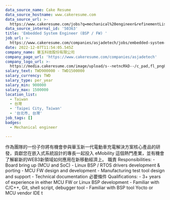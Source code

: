 ```yaml
---
data_source_name: Cake Resume
data_source_hostname: www.cakeresume.com
data_source_url: >-
  https://www.cakeresume.com/jobs?q=mechanical%20engineer&refinementList%5Blang_name%5D%5B0%5D=English&refinementList%5Bsalary_type%5D=per_year&range%5Bsalary_range%5D%5Bmin%5D=1000000&page=3
data_source_internal_id: '50363'
title: 'Embedded System Engineer (BSP / FW) '
job_url: >-
  https://www.cakeresume.com/companies/asjadetech/jobs/embedded-system-engineer-bsp-fw
date: 2022-12-07T11:54:05.545Z
company_name: 華玉科技股份有限公司
company_page_url: 'https://www.cakeresume.com/companies/asjadetech'
company_logo_url: >-
  https://media.cakeresume.com/image/upload/s--netncRkD--/c_pad,fl_png8,h_200,w_200/v1639662151/fr3pbfmwsog7lzoj1kgp.png
salary_text: TWD900000 - TWD1500000
salary_currency: TWD
salary_type: per_year
salary_min: 900000
salary_max: 1500000
location_list:
  - Taiwan
  - 台灣
  - 'Taipei City, Taiwan'
  - '台北市, 台灣'
job_tags: []
badges:
  - Mechanical engineer

---
```


作為團隊的一份子你將有機會參與華玉新一代電動車充電解決方案核心產品的研發，貢獻您在嵌入式系統設計的專長一起投入 eMobility 這個熱門產業，並有機會了解嶄新的WEB3新領域如何應用在新移動經濟上。 職責 Responsibilities: - Board bring up (MCU and SoC) - Linux BSP / RTOS drivers development & porting - MCU FW design and development - Manufacturing test tool design and support - Technical documentation 必要條件 Qualifications: - 3+ years of experience in either MCU FW or Linux BSP development - Familiar with C/C++, Git, shell script, debugger tool - Familiar with BSP tool Yocto or MCU vendor IDE t